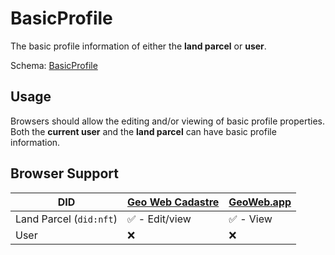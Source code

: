 # BasicProfile
The basic profile information of either the **land parcel** or **user**.

Schema: [BasicProfile](../schemas/BasicProfile.md)

## Usage
Browsers should allow the editing and/or viewing of basic profile properties. Both the **current user** and the **land parcel** can have basic profile information.

## Browser Support
| DID                     | [Geo Web Cadastre](https://github.com/Geo-Web-Project/cadastre) | [GeoWeb.app](https://geoweb.app) |
| ----------------------- | --------------------------------------------------------------- | -------------------------------- |
| Land Parcel (`did:nft`) | ✅ - Edit/view                                                  | ✅ - View                        |
| User                    | ❌                                                              | ❌                               |